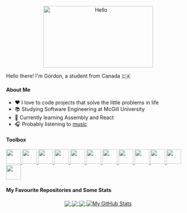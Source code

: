 <div align="center">
   <img align="center" width="300" height="169" src="https://user-images.githubusercontent.com/77747704/170804049-584d6818-1f80-4073-bbba-563e02a3fcd2.png" alt="Hello">
</div>

Hello there! I'm Gordon, a student from Canada 🇨🇦

#### About Me
- ❤️ I love to code projects that solve the little problems in life
- 📚 Studying Software Engineering at McGill University
- 💼 Currently learning Assembly and React
- 🎧 Probably listening to [music](https://open.spotify.com/playlist/66AeDiMrDqXStAK0DnrcYA?si=e128f373ef7847bd)

#### Toolbox
<p align="left">
   
   <!-- SWIFTUI --> 
   <a href="https://developer.apple.com/xcode/swiftui/"> 
      <img src="https://user-images.githubusercontent.com/77747704/177707038-67b6ae85-ab5c-41f3-9363-23c3ed013b59.png" width="40" height="40" /> 
   </a> 
   
   <!-- SWIFT -->
   <a href="https://developer.apple.com/swift/">
      <img src="https://user-images.githubusercontent.com/77747704/177408815-db8074f0-815f-4efd-b927-200af7e1dcff.png" width="40" height="40" /> 
   </a> 

   <!-- UIKIT -->
   <a href="https://developer.apple.com/documentation/uikit/">
      <img src="https://github.com/SoloUnity/SoloUnity/assets/77747704/093f7adb-8d0b-4975-bafb-223424bb2e32" width="40" height="40" /> 
   </a> 

   <!-- OBJ-C -->
   <a href="https://developer.apple.com/library/archive/documentation/Cocoa/Conceptual/ProgrammingWithObjectiveC/Introduction/Introduction.html">
      <img src="https://github.com/SoloUnity/SoloUnity/assets/77747704/7a58e619-fe4c-424e-925d-3e21985c374f" width="40" height="40" /> 
   </a> 
   
   <!-- REACT --> 
   <a href="https://reactjs.org"> 
      <img src="https://user-images.githubusercontent.com/77747704/213636310-6c5d8887-128e-48bc-996c-4994c0df8ac0.png" width="40" height="40" /> 
   </a> 

   <!-- JS --> 
   <a href="https://www.javascript.com"> 
      <img src="https://user-images.githubusercontent.com/77747704/213636464-09191e85-c1f3-4040-b5a7-d043242a79e1.png" width="40" height="40" /> 
   </a> 
   
   <!-- HTML --> 
   <a href="https://www.w3.org/html/"> 
      <img src="https://user-images.githubusercontent.com/77747704/177707037-3945dd1b-13bf-4fd9-bdde-8c0888bdcb4f.png" width="40" height="40" /> 
   </a> 
   
   <!-- CSS --> 
   <a href="https://developer.mozilla.org/en-US/docs/Learn/CSS/First_steps/What_is_CSS"> 
      <img src="https://user-images.githubusercontent.com/77747704/177707032-d1534118-d146-4d1b-95ed-6be01ace4829.png" width="40" height="40" /> 
   </a> 
   
   <!-- PYTHON --> 
   <a href="https://www.python.org"> 
      <img src="https://user-images.githubusercontent.com/77747704/177408817-e78c209b-57fb-4c50-8e6c-ab3dcc6c7d21.png" width="40" height="40" /> 
   </a> 
   
   <!-- JAVA --> 
   <a href="https://www.oracle.com/java/"> 
      <img src="https://user-images.githubusercontent.com/77747704/195940918-39b845bf-a738-4ce8-98dc-15e2cf63ae6e.png" width="40" height="40" /> 
   </a>
   
   <!-- BASH --> 
   <a href="https://www.gnu.org/software/bash/"> 
      <img src="https://user-images.githubusercontent.com/77747704/197057934-a8ac49b4-e59a-4253-be24-1eb566fd9748.png" width="40" height="40" /> 
   </a>
   
   <!-- C --> 
   <a href="https://en.wikipedia.org/wiki/C_(programming_language)"> 
      <img src="https://user-images.githubusercontent.com/77747704/202780365-d3c6dd6d-9450-406f-b658-8bbb6774edf0.png" width="40" height="40" />
   </a> 
   
</p>


<!-- From https://github.com/anuraghazra/github-readme-stats -->

#### My Favourite Repositories and Some Stats
<p align="center">
   <a href="https://github.com/SoloUnity/Valorant-Store-Checker-iOS-App">
     <img align="center" src="https://github-readme-stats.vercel.app/api/pin/?username=SoloUnity&repo=Valorant-Store-Checker-iOS-App" />
   </a>

   <a href="https://github.com/SoloUnity/macos-apps-and-enhancements">
     <img align="center" src="https://github-readme-stats.vercel.app/api/pin/?username=SoloUnity&repo=macos-apps-and-enhancements" />
   </a>    

   <a href="https://github.com/SoloUnity?tab=repositories">
     <img align="center" src="https://github-readme-stats.vercel.app/api/top-langs/?username=SoloUnity&langs_count=4&count_private=true" />
   </a>

   <a href="https://github.com/SoloUnity?tab=repositories">
     <img align="center" src="https://github-readme-stats.vercel.app/api?username=SoloUnity&show_icons=true&line_height=40&count_private=true&hide=contribs" alt="My GitHub Stats" />
   </a>
   
</p>


